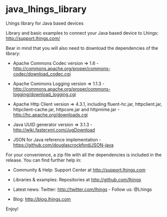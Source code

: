 java_lhings_library
===================

Lhings library for Java based devices

Library and basic examples to connect your Java based device to Lhings:
http://support.lhings.com/

Bear in mind that you will also need to download the dependencies of the library:

* Apache Commons Codec version => 1.6 - http://commons.apache.org/proper/commons-codec/download_codec.cgi

* Apache Commons Logging version => 1.1.3 - http://commons.apache.org/proper/commons-logging/download_logging.cgi

* Apache Http Client version => 4.3.1, including fluent-hc.jar, httpclient.jar, httpclient-cache.jar, httpcore.jar and httpmime.jar - http://hc.apache.org/downloads.cgi

* Java UUID generator version => 3.1.3 - http://wiki.fasterxml.com/JugDownload

* JSON for Java reference implementation - https://github.com/douglascrockford/JSON-java

For your convenience, a zip file with all the dependencies is included in the release. You can find further help in:


* Community & Help:
	Support Center at http://support.lhings.com
	
* Libraries & examples: 
	Repositories at http://github.com/lhings
	
* Latest news:
	Twitter: http://twitter.com/lhings - Follow us: @Lhings

* Blog: http://blog.lhings.com

Enjoy!
